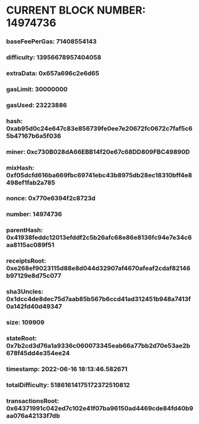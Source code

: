 # CURRENT BLOCK NUMBER: 14974736

### baseFeePerGas: 71408554143
### difficulty: 13956678957404058
### extraData: 0x657a696c2e6d65
### gasLimit: 30000000
### gasUsed: 23223886
### hash: 0xab95d0c24e647c83e856739fe0ee7e20672fc0672c7faf5c65b47167b6a5f036
### miner: 0xc730B028dA66EBB14f20e67c68DD809FBC49890D
### mixHash: 0xf05dcfd616ba669fbc69741ebc43b8975db28ec18310bff4e8498ef1fab2a785
### nonce: 0x770e6394f2c8723d
### number: 14974736
### parentHash: 0x41938feddc12013efddf2c5b26afc68e86e8136fc94e7e34c6aa8115ac089f51
### receiptsRoot: 0xe268ef9023115d88e8d044d32907af4670afeaf2cdaf82146b97129e8d75c077
### sha3Uncles: 0x1dcc4de8dec75d7aab85b567b6ccd41ad312451b948a7413f0a142fd40d49347
### size: 109909
### stateRoot: 0x7b2cd3d76a1a9336c060073345eab66a77bb2d70e53ae2b678f45dd4e354ee24
### timestamp: 2022-06-16 18:13:46.582671
### totalDifficulty: 51861614175172372510812
### transactionsRoot: 0x64371991c042ed7c102e41f07ba96150ad4469cde84fd40b9aa076a42133f7db
